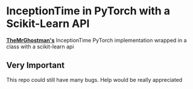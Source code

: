 # InceptionTime in PyTorch with a Scikit-Learn API
**[TheMrGhostman's](https://github.com/TheMrGhostman/InceptionTime-Pytorch)** InceptionTime PyTorch implementation wrapped in a class with a scikit-learn api

## Very Important
This repo could still have many bugs. Help would be really appreciated
